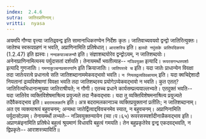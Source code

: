 ```yaml
---
index:  2.4.6
sutra:  जातिरप्राणिनाम्।
vritti:  nyasa
---
```


अयमपि गौण्या वृत्त्या जातिद्र्वन्द्व इति सामानाधिकरण्येन निर्देशः कृतः। जातिवाच्यवयवो द्वन्द्वो जातिरित्युक्तः। जातेश्च स्वरूपग्रहणं न भवति, अप्राणिनामिति प्रतिषेधात्। `आराशस्त्रि` इति। `ह्यस्वो नपुंसके प्रातिपदिकस्य` (1.2.47) इति ह्यस्वः।
`नन्दकपाञ्चजन्यौ` इति। संज्ञाशब्दयोरेव द्वन्द्वोऽयम्, न जातिशब्दयोः। अनेनाप्राणिनामित्यस्य पर्युदासतां दर्शयति। तेनायमर्थो भवतीत्याह-- `नञिवयुक्त` इत्यादि। `रूपरसगन्धस्पर्शाः` इत्यादि गुणजातिः। `गमनाकुञ्चनप्रसारणानि` इति क्रियाजातिः। `जातिपरत्वे च` इति। यदा जातेः प्राधान्येन विवक्षा तदा जातेःपरत्वे प्रधानत्वे सति जातिशब्दानाममेकवद्भावो भवति। `न नियतद्रव्यविवक्षायाम्` इति।	यदा क्वचिद्देशादौ नियतानां द्रव्यविशेषाणां विवक्षा भवति तदा जातिशब्दस्य प्रयोगेऽप्येकवद्भावो न भवति। कुत एतत्? जातिरित्यभिधानान्मुख्या जातिराश्रीयते; न गौणी। एतच्च प्रधाने कार्यसम्प्रत्ययाल्लभ्यते। एतदुक्तं भवति-- यदा जातिरेव व्यक्तिविशेषमाश्रित्य प्रयुज्यते तदा नैकवद्भावः। यदा तु व्यक्तिविशेषमनाश्रित्य प्रयुज्यते तदैवैकवद्भाव इति। `बदरामलकानि` इति। अत्र बदरामलकानाञ्च व्यक्तिप्रयुक्तानां प्रतीतिः; न जातिशब्दानाम्। अत एव व्यक्त्याश्रयं बहुवचनम्; अन्यथा जातेर्द्वित्वाद्दविवचनमेव स्यात्, न बहुवचनम्। अप्राणिनामिति पर्युदासोऽयम्। तेनायमर्थो लभ्यते-- नञिवयुक्तन्यायेन (व्या।प।६५) रूपरसस्पर्शादीनान्नैकवद्भाव इति। अप्राण#इनामिति प्रतिषेधे बहुत्वं श्रूयमाणं विधावपि बहुत्वं गमयति। तेन बहुप्रकृतेरेव द्वन्द्व एकदवद्भवति, न द्विप्रकृतेः-- आराशस्त्र्याविति॥
